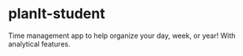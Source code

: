 # planIt-student
Time management app to help organize your day, week, or year! With analytical features.
